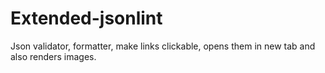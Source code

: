Extended-jsonlint
=================

Json validator, formatter, make links clickable, opens them in new tab and also renders images.